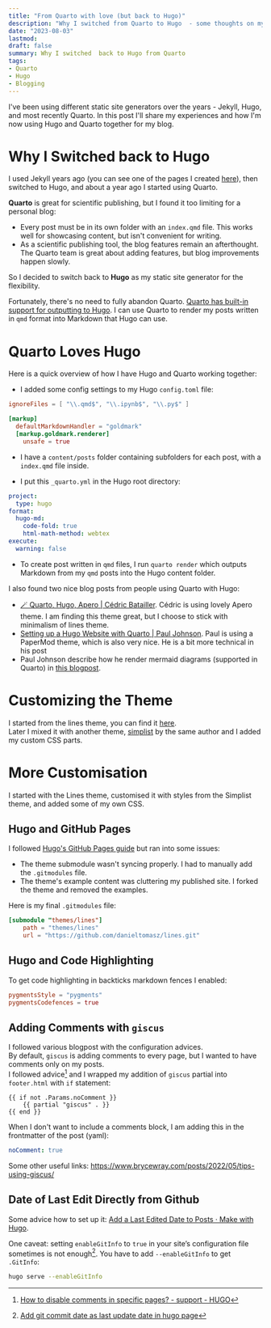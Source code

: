 ```yaml
---
title: "From Quarto with love (but back to Hugo)"
description: "Why I switched from Quarto to Hugo  - some thoughts on my blogging setup"
date: "2023-08-03"
lastmod:
draft: false
summary: Why I switched  back to Hugo from Quarto
tags:
- Quarto
- Hugo
- Blogging
---
```


I've been using different static site generators over the years - Jekyll, Hugo, and most recently Quarto. In this post I'll share my experiences and how I'm now using Hugo and Quarto together for my blog.

# Why I Switched back to Hugo

I used Jekyll years ago (you can see one of the pages I created [here](https://brainhackwarsaw2017.github.io/)), then switched to Hugo, and about a year ago I started using Quarto.

**Quarto** is great for scientific publishing, but I found it too limiting for a personal blog:

- Every post must be in its own folder with an `index.qmd` file. This works well for showcasing content, but isn't convenient for writing.
- As a scientific publishing tool, the blog features remain an afterthought. The Quarto team is great about adding features, but blog improvements happen slowly.

So I decided to switch back to **Hugo** as my static site generator for the flexibility.

Fortunately, there's no need to fully abandon Quarto. [Quarto has built-in support for outputting to Hugo](https://quarto.org/docs/output-formats/hugo.html). I can use Quarto to render my posts written in `qmd` format into Markdown that Hugo can use.

# Quarto Loves Hugo

Here is a quick overview of how I have Hugo and Quarto working together:

- I added some config settings to my Hugo `config.toml` file:

```toml
ignoreFiles = [ "\\.qmd$", "\\.ipynb$", "\\.py$" ]

[markup]
  defaultMarkdownHandler = "goldmark"
  [markup.goldmark.renderer]
    unsafe = true
``````

- I have a `content/posts` folder containing subfolders for each post, with a `index.qmd` file inside.
	
- I put this `_quarto.yml` in the Hugo root directory:

```yaml
project:
  type: hugo
format:
  hugo-md:
    code-fold: true
    html-math-method: webtex
execute:
  warning: false
```

- To create post written in `qmd` files, I run `quarto render` which outputs Markdown from my `qmd` posts into the Hugo content folder.

I also found two nice blog posts from people using Quarto with Hugo:

- [🪄 Quarto, Hugo, Apero | Cédric Batailler](https://cedricbatailler.me/blog/2022-apero/). Cédric is using lovely Apero theme. I am finding this theme great, but I choose to stick with minimalism of lines theme.
- [Setting up a Hugo Website with Quarto | Paul Johnson](https://www.paulrjohnson.net/2022/09/setting-up-a-hugo-website-with-quarto/). Paul is using a PaperMod theme, which is also very nice. He is a bit more technical in his post
- Paul Johnson describe how he render mermaid diagrams (supported in Quarto) in [this blogpost](https://www.paulrjohnson.net/2022/09/rendering-mermaid-diagrams-on-a-hugo-website-using-quarto/).

# Customizing the Theme

I started from the lines theme, you can find it [here](https://github.com/ronv/lines).  
Later I mixed it with another theme, [simplist](https://github.com/ronv/simplist) by the same author and I added my custom CSS parts.

# More Customisation

I started with the Lines theme, customised it with styles from the Simplist theme, and added some of my own CSS.

## Hugo and GitHub Pages

I followed [Hugo's GitHub Pages guide](https://gohugo.io/hosting-and-deployment/hosting-on-github/) but ran into some issues:

- The theme submodule wasn't syncing properly. I had to manually add the `.gitmodules` file.
- The theme's example content was cluttering my published site. I forked the theme and removed the examples.

Here is my final `.gitmodules` file:

```toml
[submodule "themes/lines"]
    path = "themes/lines"
    url = "https://github.com/danieltomasz/lines.git"
```

## Hugo and Code Highlighting

To get code highlighting in backticks markdown fences I enabled:

```toml
pygmentsStyle = "pygments"
pygmentsCodefences = true
```

## Adding Comments with `giscus`

I followed various blogpost with the configuration advices.  
By default, `giscus` is adding comments to every page, but I wanted to have comments only on my posts.  
I followed advice[^2] and I wrapped my addition of `giscus` partial into `footer.html` with `if` statement:

```hugo
{{ if not .Params.noComment }}
    {{ partial "giscus" . }}
{{ end }}
```

When I don't want to include a comments block, I am adding this in the frontmatter of the post (yaml):

```yaml
noComment: true
```

[^2]: [How to disable comments in specific pages? - support - HUGO](https://discourse.gohugo.io/t/how-to-disable-comments-in-specific-pages/22177/2)

Some other useful links: <https://www.brycewray.com/posts/2022/05/tips-using-giscus/>

## Date of Last Edit Directly from Github

Some advice how to set up it: [Add a Last Edited Date to Posts · Make with Hugo](https://makewithhugo.com/add-a-last-edited-date/).

One caveat: setting `enableGitInfo` to `true` in your site’s configuration file sometimes is not enough[^3]. You have to add `--enableGitInfo` to get `.GitInfo`:

```bash
hugo serve --enableGitInfo
```

[^3]: [Add git commit date as last update date in hugo page](https://djangocas.dev/blog/add-git-commit-date-as-last-update-date-in-hugo-page/)
